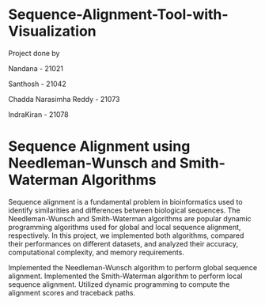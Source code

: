 # Sequence-Alignment-Tool-with-Visualization

Project done by <br>

Nandana - 21021

Santhosh - 21042

Chadda Narasimha Reddy - 21073

IndraKiran - 21078



# Sequence Alignment using Needleman-Wunsch and Smith-Waterman Algorithms

Sequence alignment is a fundamental problem in bioinformatics used to identify similarities and differences between biological sequences. The Needleman-Wunsch and Smith-Waterman algorithms are popular dynamic programming algorithms used for global and local sequence alignment, respectively. In this project, we implemented both algorithms, compared their performances on different datasets, and analyzed their accuracy, computational complexity, and memory requirements.


Implemented the Needleman-Wunsch algorithm to perform global sequence alignment.
Implemented the Smith-Waterman algorithm to perform local sequence alignment.
Utilized dynamic programming to compute the alignment scores and traceback paths.
